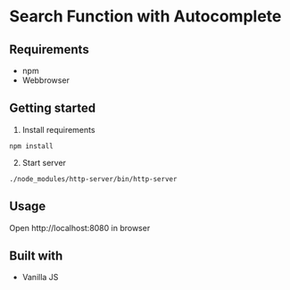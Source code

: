 # Search Function with Autocomplete

## Requirements
* npm
* Webbrowser

## Getting started
1. Install requirements
```
npm install
```
2. Start server
```
./node_modules/http-server/bin/http-server
```

## Usage
Open http://localhost:8080 in browser

## Built with
* Vanilla JS
